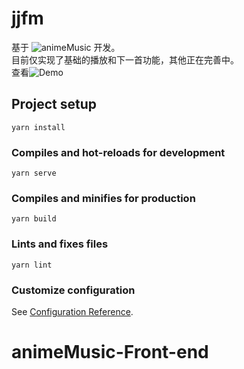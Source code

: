 # jjfm

基于 ![animeMusic](https://github.com/JxiaoC/animeMusic) 开发。  
目前仅实现了基础的播放和下一首功能，其他正在完善中。  
查看![Demo](https://kurokitu.github.io/animeMusicDemo/)



## Project setup
```
yarn install
```

### Compiles and hot-reloads for development
```
yarn serve
```

### Compiles and minifies for production
```
yarn build
```

### Lints and fixes files
```
yarn lint
```

### Customize configuration
See [Configuration Reference](https://cli.vuejs.org/config/).
# animeMusic-Front-end